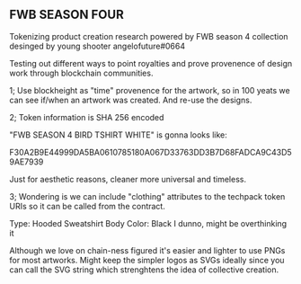 ## FWB SEASON FOUR

Tokenizing product creation research powered by FWB season 4 collection desinged by young shooter angelofuture#0664

Testing out different ways to point royalties and prove provenence of design work through blockchain communities.

1; Use blockheight as "time" provenence for the artwork, so in 100 yeats we can see if/when an artwork was created. And re-use the designs.

2; Token information is SHA 256 encoded

 "FWB SEASON 4 BIRD TSHIRT WHITE" is gonna looks like:

 F30A2B9E44999DA5BA0610785180A067D33763DD3B7D68FADCA9C43D59AE7939

 Just for aesthetic reasons, cleaner more universal and timeless.

 3; Wondering is we can include "clothing" attributes to the techpack token URIs so it can be called from the contract. 

Type: Hooded Sweatshirt
Body Color: Black
I dunno, might be overthinking it


Although we love on chain-ness figured it's easier and lighter to use PNGs for most artworks. Might keep the simpler logos as SVGs ideally since you can call the SVG string which strenghtens the idea of collective creation.

